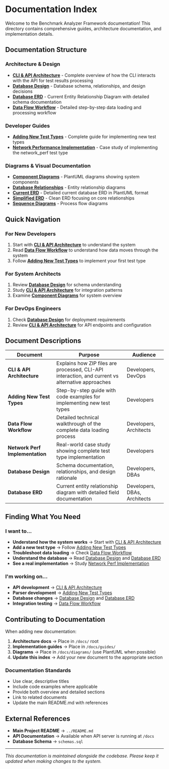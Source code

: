 # Documentation Index

Welcome to the Benchmark Analyzer Framework documentation! This directory contains comprehensive guides, architecture documentation, and implementation details.

## Documentation Structure

### Architecture & Design
- **[CLI & API Architecture](CLI_API_ARCHITECTURE.md)** - Complete overview of how the CLI interacts with the API for test results processing
- **[Database Design](database_design.md)** - Database schema, relationships, and design decisions
- **[Database ERD](DATABASE_ERD.md)** - Current Entity Relationship Diagram with detailed schema documentation
- **[Data Flow Workflow](WORKFLOW.md)** - Detailed step-by-step data loading and processing workflow

### Developer Guides
- **[Adding New Test Types](guides/ADDING_NEW_TEST_TYPE.md)** - Complete guide for implementing new test types
- **[Network Performance Implementation](guides/NETWORK_PERF_IMPLEMENTATION.md)** - Case study of implementing the network_perf test type

### Diagrams & Visual Documentation
- **[Component Diagrams](components.puml)** - PlantUML diagrams showing system components
- **[Database Relationships](bom_relationships.puml)** - Entity relationship diagrams
- **[Current ERD](ERD_CURRENT.puml)** - Detailed current database ERD in PlantUML format
- **[Simplified ERD](ERD_SIMPLIFIED.puml)** - Clean ERD focusing on core relationships
- **[Sequence Diagrams](benchmark_analyzer_sequence.puml)** - Process flow diagrams

## Quick Navigation

### For New Developers
1. Start with **[CLI & API Architecture](CLI_API_ARCHITECTURE.md)** to understand the system
2. Read **[Data Flow Workflow](WORKFLOW.md)** to understand how data moves through the system
3. Follow **[Adding New Test Types](guides/ADDING_NEW_TEST_TYPE.md)** to implement your first test type

### For System Architects
1. Review **[Database Design](database_design.md)** for schema understanding
2. Study **[CLI & API Architecture](CLI_API_ARCHITECTURE.md)** for integration patterns
3. Examine **[Component Diagrams](components.puml)** for system overview

### For DevOps Engineers
1. Check **[Database Design](database_design.md)** for deployment requirements
2. Review **[CLI & API Architecture](CLI_API_ARCHITECTURE.md)** for API endpoints and configuration

## Document Descriptions

| Document | Purpose | Audience |
|----------|---------|----------|
| **CLI & API Architecture** | Explains how ZIP files are processed, CLI-API interaction, and current vs alternative approaches | Developers, DevOps |
| **Adding New Test Types** | Step-by-step guide with code examples for implementing new test types | Developers |
| **Data Flow Workflow** | Detailed technical walkthrough of the complete data loading process | Developers, Architects |
| **Network Perf Implementation** | Real-world case study showing complete test type implementation | Developers |
| **Database Design** | Schema documentation, relationships, and design rationale | Developers, DBAs |
| **Database ERD** | Current entity relationship diagram with detailed field documentation | Developers, DBAs, Architects |

## Finding What You Need

### I want to...
- **Understand how the system works** → Start with [CLI & API Architecture](CLI_API_ARCHITECTURE.md)
- **Add a new test type** → Follow [Adding New Test Types](guides/ADDING_NEW_TEST_TYPE.md)
- **Troubleshoot data loading** → Check [Data Flow Workflow](WORKFLOW.md)
- **Understand the database** → Read [Database Design](database_design.md) and [Database ERD](DATABASE_ERD.md)
- **See a real implementation** → Study [Network Perf Implementation](guides/NETWORK_PERF_IMPLEMENTATION.md)

### I'm working on...
- **API development** → [CLI & API Architecture](CLI_API_ARCHITECTURE.md)
- **Parser development** → [Adding New Test Types](guides/ADDING_NEW_TEST_TYPE.md)
- **Database changes** → [Database Design](database_design.md) and [Database ERD](DATABASE_ERD.md)
- **Integration testing** → [Data Flow Workflow](WORKFLOW.md)

## Contributing to Documentation

When adding new documentation:

1. **Architecture docs** → Place in `/docs/` root
2. **Implementation guides** → Place in `/docs/guides/`
3. **Diagrams** → Place in `/docs/diagrams/` (use PlantUML when possible)
4. **Update this index** → Add your new document to the appropriate section

### Documentation Standards

- Use clear, descriptive titles
- Include code examples where applicable
- Provide both overview and detailed sections
- Link to related documents
- Update the main README.md with references

## External References

- **Main Project README** → `../README.md`
- **API Documentation** → Available when API server is running at `/docs`
- **Database Schema** → `schemas.sql`

---

*This documentation is maintained alongside the codebase. Please keep it updated when making changes to the system.*